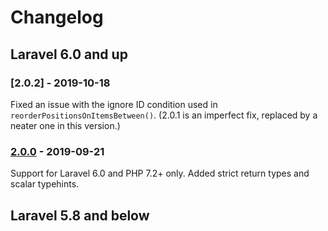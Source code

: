 # Changelog

## Laravel 6.0 and up

### [2.0.2] - 2019-10-18

Fixed an issue with the ignore ID condition used in `reorderPositionsOnItemsBetween()`.
(2.0.1 is an imperfect fix, replaced by a neater one in this version.) 

### [2.0.0] - 2019-09-21

Support for Laravel 6.0 and PHP 7.2+ only.
Added strict return types and scalar typehints.

## Laravel 5.8 and below


[2.0.0]: https://github.com/czim/laravel-listify/compare/2.0.0...1.1.1
